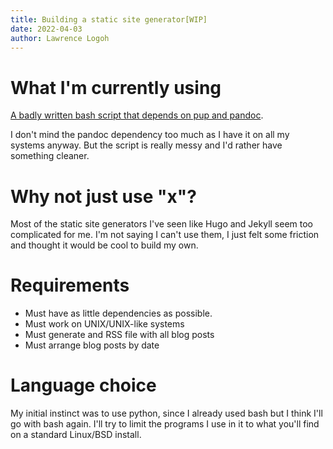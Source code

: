 ```yaml
---
title: Building a static site generator[WIP]
date: 2022-04-03
author: Lawrence Logoh
---
```


# What I'm currently using
[A badly written bash script that depends on pup and pandoc](https://github.com/lawrencelogoh/lawrencelogoh.github.io/blob/master/build).

I don't mind the pandoc dependency too much as I have it on all my systems anyway.
But the script is really messy and I'd rather have something cleaner.

# Why not just use "x"?

Most of the static site generators I've seen like Hugo and Jekyll seem too complicated for me.
I'm not saying I can't use them, I just felt some friction and thought it would be cool to build my own.

# Requirements 
- Must have as little dependencies as possible.
- Must work on UNIX/UNIX-like systems
- Must generate and RSS file with all blog posts
- Must arrange blog posts by date

# Language choice

My initial instinct was to use python, since I already used bash but I think I'll go with bash again.
I'll try to limit the programs I use in it to what you'll find on a standard Linux/BSD install.

# 

